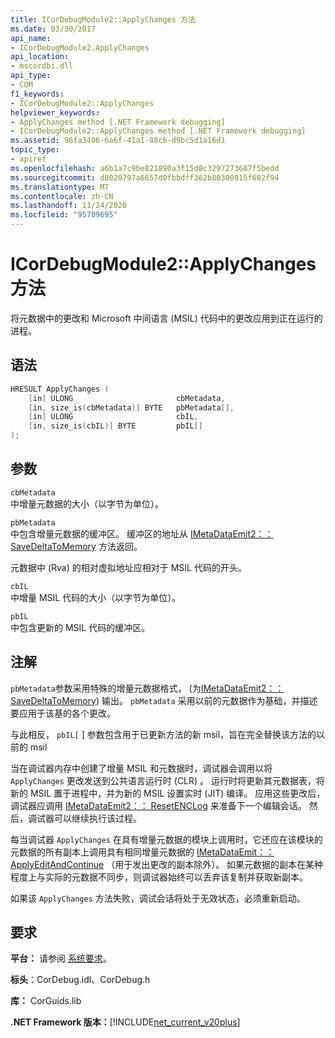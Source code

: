 ```yaml
---
title: ICorDebugModule2::ApplyChanges 方法
ms.date: 03/30/2017
api_name:
- ICorDebugModule2.ApplyChanges
api_location:
- mscordbi.dll
api_type:
- COM
f1_keywords:
- ICorDebugModule2::ApplyChanges
helpviewer_keywords:
- ApplyChanges method [.NET Framework debugging]
- ICorDebugModule2::ApplyChanges method [.NET Framework debugging]
ms.assetid: 96fa3406-6a6f-41a1-88c6-d9bc5d1a16d1
topic_type:
- apiref
ms.openlocfilehash: a6b1a7c9be821890a3f15d8c3297273607f5bedd
ms.sourcegitcommit: d8020797a6657d0fbbdff362b80300815f682f94
ms.translationtype: MT
ms.contentlocale: zh-CN
ms.lasthandoff: 11/24/2020
ms.locfileid: "95709695"
---
```

# <a name="icordebugmodule2applychanges-method"></a>ICorDebugModule2::ApplyChanges 方法

将元数据中的更改和 Microsoft 中间语言 (MSIL) 代码中的更改应用到正在运行的进程。  
  
## <a name="syntax"></a>语法  
  
```cpp  
HRESULT ApplyChanges (  
    [in] ULONG                       cbMetadata,  
    [in, size_is(cbMetadata)] BYTE   pbMetadata[],  
    [in] ULONG                       cbIL,  
    [in, size_is(cbIL)] BYTE         pbIL[]  
);  
```  
  
## <a name="parameters"></a>参数  

 `cbMetadata`  
 中增量元数据的大小（以字节为单位）。  
  
 `pbMetadata`  
 中包含增量元数据的缓冲区。 缓冲区的地址从 [IMetaDataEmit2：： SaveDeltaToMemory](../metadata/imetadataemit2-savedeltatomemory-method.md) 方法返回。  
  
 元数据中 (Rva) 的相对虚拟地址应相对于 MSIL 代码的开头。  
  
 `cbIL`  
 中增量 MSIL 代码的大小（以字节为单位）。  
  
 `pbIL`  
 中包含更新的 MSIL 代码的缓冲区。  
  
## <a name="remarks"></a>注解  

 `pbMetadata`参数采用特殊的增量元数据格式， (为[IMetaDataEmit2：： SaveDeltaToMemory](../metadata/imetadataemit2-savedeltatomemory-method.md)) 输出。 `pbMetadata` 采用以前的元数据作为基础，并描述要应用于该基的各个更改。  
  
 与此相反， `pbIL[` ] 参数包含用于已更新方法的新 msil，旨在完全替换该方法的以前的 msil  
  
 当在调试器内存中创建了增量 MSIL 和元数据时，调试器会调用以将 `ApplyChanges` 更改发送到公共语言运行时 (CLR) 。 运行时将更新其元数据表，将新的 MSIL 置于进程中，并为新的 MSIL 设置实时 (JIT) 编译。 应用这些更改后，调试器应调用 [IMetaDataEmit2：： ResetENCLog](../metadata/imetadataemit2-resetenclog-method.md) 来准备下一个编辑会话。 然后，调试器可以继续执行该过程。  
  
 每当调试器 `ApplyChanges` 在具有增量元数据的模块上调用时，它还应在该模块的元数据的所有副本上调用具有相同增量元数据的 [IMetaDataEmit：： ApplyEditAndContinue](../metadata/imetadataemit-applyeditandcontinue-method.md) （用于发出更改的副本除外）。 如果元数据的副本在某种程度上与实际的元数据不同步，则调试器始终可以丢弃该复制并获取新副本。  
  
 如果该 `ApplyChanges` 方法失败，调试会话将处于无效状态，必须重新启动。  
  
## <a name="requirements"></a>要求  

 **平台：** 请参阅 [系统要求](../../get-started/system-requirements.md)。  
  
 **标头**：CorDebug.idl、CorDebug.h  
  
 **库：** CorGuids.lib  
  
 **.NET Framework 版本：**[!INCLUDE[net_current_v20plus](../../../../includes/net-current-v20plus-md.md)]
